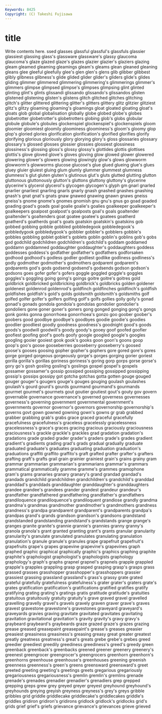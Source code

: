 ```yaml
---
Keywords: 8425 
Copyright: (C) Takeshi Fujisawa
---
```


# title

Write contents here.
ssed glasses glassful glassful's glassfuls glassier glassiest glassing
glass's glassware glassware's glassy glaucoma glaucoma's glaze glazed glaze's glazes
glazier glazier's glaziers glazing gleam gleamed gleaming gleamings gleam's gleams
glean gleaned gleaning gleans glee gleeful gleefully glee's glen glen's
glens glib glibber glibbest glibly glibness glibness's glide glided glider
glider's gliders glide's glides gliding glimmer glimmered glimmering glimmering's glimmerings
glimmer's glimmers glimpse glimpsed glimpse's glimpses glimpsing glint glinted glinting
glint's glints glissandi glissando glissando's glissandos glisten glistened glistening glisten's
glistens glitch glitched glitches glitching glitch's glitter glittered glittering glitter's
glitters glittery glitz glitzier glitziest glitz's glitzy gloaming gloaming's gloamings
gloat gloated gloating gloat's gloats glob global globalisation globally globe
globed globe's globes globetrotter globetrotter's globetrotters globing glob's globs globular
globule globule's globules glockenspiel glockenspiel's glockenspiels gloom gloomier gloomiest gloomily
gloominess gloominess's gloom's gloomy glop glop's gloried glories glorification glorification's
glorified glorifies glorify glorifying glorious gloriously glory glorying glory's gloss
glossaries glossary glossary's glossed glosses glossier glossies glossiest glossiness glossiness's
glossing gloss's glossy glossy's glottides glottis glottises glottis's glove gloved
glove's gloves gloving glow glowed glower glowered glowering glower's glowers
glowing glowingly glow's glows glowworm glowworm's glowworms glucose glucose's glue
glued glueing glue's glues gluey gluier gluiest gluing glum glumly
glummer glummest glumness glumness's glut gluten gluten's glutinous glut's gluts
glutted glutting glutton gluttonous gluttonously glutton's gluttons gluttony gluttony's glycerine
glycerine's glycerol glycerol's glycogen glycogen's glyph gm gnarl gnarled gnarlier
gnarliest gnarling gnarls gnarly gnash gnashed gnashes gnashing gnash's gnat
gnat's gnats gnaw gnawed gnawing gnawn gnaws gneiss gneiss's gnome
gnome's gnomes gnomish gnu gnu's gnus go goad goaded goading
goad's goads goal goalie goalie's goalies goalkeeper goalkeeper's goalkeepers goalpost
goalpost's goalposts goal's goals goaltender goaltender's goaltenders goat goatee goatee's
goatees goatherd goatherd's goatherds goat's goats goatskin goatskin's goatskins gob
gobbed gobbing gobble gobbled gobbledegook gobbledegook's gobbledygook gobbledygook's gobbler gobbler's
gobblers gobble's gobbles gobbling goblet goblet's goblets goblin goblin's goblins
gob's gobs god godchild godchildren godchildren's godchild's goddam goddamed goddamn
goddamned goddaughter goddaughter's goddaughters goddess goddesses goddess's godfather godfather's godfathers
godforsaken godhood godhood's godless godlier godliest godlike godliness godliness's godly
godmother godmother's godmothers godparent godparent's godparents god's gods godsend godsend's
godsends godson godson's godsons goes gofer gofer's gofers goggle goggled
goggle's goggles goggles's goggling going going's goings goitre goitre's goitres
gold goldbrick goldbricked goldbricking goldbrick's goldbricks golden goldener goldenest goldenrod
goldenrod's goldfinch goldfinches goldfinch's goldfish goldfishes goldfish's gold's golds goldsmith
goldsmith's goldsmiths golf golfed golfer golfer's golfers golfing golf's golfs
gollies golly golly's gonad gonad's gonads gondola gondola's gondolas gondolier
gondolier's gondoliers gone goner goner's goners gong gonged gonging gong's
gongs gonk gonks gonna gonorrhoea gonorrhoea's gonzo goo goober goober's
goobers good goodbye goodbye's goodbyes goodie goodie's goodies goodlier goodliest
goodly goodness goodness's goodnight good's goods goods's goodwill goodwill's goody
goody's gooey goof goofed goofier goofiest goofing goof's goofs goofy
google googled google's googles googling gooier gooiest gook gook's gooks
goon goon's goons goop goop's goo's goose gooseberries gooseberry gooseberry's
goosed goose's gooses goosing gopher gopher's gophers gore gored gore's
gores gorge gorged gorgeous gorgeously gorge's gorges gorging gorier goriest
gorilla gorilla's gorillas goriness goriness's goring gorp gorps gorse gorse's
gory go's gosh gosling gosling's goslings gospel gospel's gospels gossamer
gossamer's gossip gossiped gossiping gossipped gossipping gossip's gossips gossipy got
gotcha gotchas gotta gotten gouge gouged gouger gouger's gougers gouge's
gouges gouging goulash goulashes goulash's gourd gourd's gourds gourmand gourmand's
gourmands gourmet gourmet's gourmets gout goutier goutiest gout's gouty gov
govern governable governance governance's governed governess governesses governess's governing government
governmental government's governments governor governor's governors governorship governorship's governs govt
gown gowned gowning gown's gowns gr grab grabbed grabber grabbing
grab's grabs grace graced graceful gracefully gracefulness gracefulness's graceless gracelessly
gracelessness gracelessness's grace's graces gracing gracious graciously graciousness graciousness's grackle
grackle's grackles grad gradation gradation's gradations grade graded grader grader's
graders grade's grades gradient gradient's gradients grading grad's grads gradual
gradually graduate graduated graduate's graduates graduating graduation graduation's graduations graffiti
graffito graffito's graft grafted grafter grafter's grafters grafting graft's grafts
grail grain grainier grainiest grain's grains grainy gram grammar grammarian
grammarian's grammarians grammar's grammars grammatical grammatically gramme gramme's grammes gramophone
gram's grams granaries granary granary's grand grandad grandad's grandads grandchild
grandchildren grandchildren's grandchild's granddad granddad's granddads granddaughter granddaughter's granddaughters grandee
grandee's grandees grander grandest grandeur grandeur's grandfather grandfathered grandfathering grandfather's
grandfathers grandiloquence grandiloquence's grandiloquent grandiose grandly grandma grandma's grandmas grandmother
grandmother's grandmothers grandness grandness's grandpa grandparent grandparent's grandparents grandpa's grandpas
grand's grands grandson grandson's grandsons grandstand grandstanded grandstanding grandstand's grandstands
grange grange's granges granite granite's grannie grannie's grannies granny granny's
granola granola's grant granted granting grant's grants granular granularity granularity's
granulate granulated granulates granulating granulation granulation's granule granule's granules grape
grapefruit grapefruit's grapefruits grape's grapes grapevine grapevine's grapevines graph graphed
graphic graphical graphically graphic's graphics graphing graphite graphite's graphologist graphologist's
graphologists graphology graphology's graph's graphs grapnel grapnel's grapnels grapple grappled
grapple's grapples grappling grasp grasped grasping grasp's grasps grass grassed
grasses grasshopper grasshopper's grasshoppers grassier grassiest grassing grassland grassland's grass's
grassy grate grated grateful gratefully gratefulness gratefulness's grater grater's graters
grate's grates gratification gratification's gratifications gratified gratifies gratify gratifying grating
grating's gratings gratis gratitude gratitude's gratuities gratuitous gratuitously gratuity gratuity's
grave graved gravel gravelled gravelling gravelly gravel's gravels gravely graven
graver grave's graves gravest gravestone gravestone's gravestones graveyard graveyard's graveyards
gravies graving gravitate gravitated gravitates gravitating gravitation gravitational gravitation's gravity
gravity's gravy gravy's graybeard graybeard's graybeards graze grazed graze's grazes
grazing grease greased greasepaint greasepaint's grease's greases greasier greasiest greasiness
greasiness's greasing greasy great greater greatest greatly greatness greatness's great's
greats grebe grebe's grebes greed greedier greediest greedily greediness greediness's
greed's greedy green greenback greenback's greenbacks greened greener greenery greenery's
greenest greengrocer greengrocer's greengrocers greenhorn greenhorn's greenhorns greenhouse greenhouse's greenhouses
greening greenish greenness greenness's green's greens greensward greensward's greet greeted
greeting greeting's greetings greets gregarious gregariously gregariousness gregariousness's gremlin gremlin's
gremlins grenade grenade's grenades grenadier grenadier's grenadiers grep grepped grepping
greps grew grey greyed greyer greyest greyhound greyhound's greyhounds greying
greyish greyness greyness's grey's greys gribble gribbles grid griddle griddlecake
griddlecake's griddlecakes griddle's griddles gridiron gridiron's gridirons gridlock gridlock's gridlocks
grid's grids grief grief's griefs grievance grievance's grievances grieve grieved
